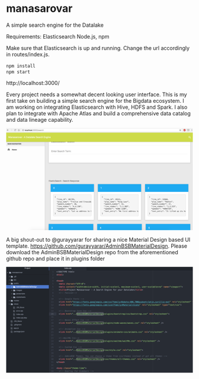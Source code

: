 # manasarovar
A simple search engine for the Datalake

Requirements:
  Elasticsearch
  Node.js, npm

Make sure that Elasticsearch is up and running. Change the url accordingly in routes/index.js.

    npm install
    npm start

http://localhost:3000/

Every project needs a somewhat decent looking user interface. This is my first take on building a simple search engine for the Bigdata ecosystem. I am working on integrating Elasticsearch with Hive, HDFS and Spark. I also plan to integrate with Apache Atlas and build a comprehensive data catalog and data lineage capability.

![A very basic Elasticsearch based search engine](screenshots/search-resp.png "A very basic Elasticsearch based search engine")


A big shout-out to @gurayyarar for sharing a nice Material Design based UI template. https://github.com/gurayyarar/AdminBSBMaterialDesign. Please download the AdminBSBMaterialDesign repo from the aforementioned github repo and place it in plugins folder

![UI elements dependency](screenshots/ui-template-dep.png "UI elements dependency")
